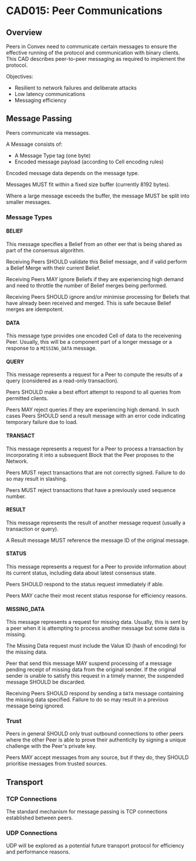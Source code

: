 # CAD015: Peer Communications

## Overview

Peers in Convex need to communicate certain messages to ensure the effective running of the protocol and communication with binary clients. This CAD describes peer-to-peer messaging as required to implement the protocol.

Objectives:

- Resilient to network failures and deliberate attacks
- Low latency communications
- Messaging efficiency

## Message Passing

Peers communicate via messages. 

A Message consists of:
 
- A Message Type tag (one byte)
- Encoded message payload (according to Cell encoding rules)

Encoded message data depends on the message type.

Messages MUST fit within a fixed size buffer (currently 8192 bytes).

Where a large message exceeds the buffer, the message MUST be split into smaller messages.

### Message Types

#### BELIEF

This message specifies a Belief from an other eer that is being shared as part of the consensus algorithm.

Receiving Peers SHOULD validate this Belief message, and if valid perform a Belief Merge with their current Belief.

Receiving Peers MAY ignore Beliefs if they are experiencing high demand and need to throttle the number of Belief merges being performed.

Receiving Peers SHOULD ignore and/or minimise processing for Beliefs that have already been received and merged. This is safe because Belief merges are idempotent.

#### DATA

This message type provides one encoded Cell of data to the receivening Peer. Usually, this will be a component part of a longer message or a response to a `MISSING_DATA` message.

#### QUERY

This message represents a request for a Peer to compute the results of a query (considered as a read-only transaction).

Peers SHOULD make a best effort attempt to respond to all queries from permitted clients.

Peers MAY reject queries if they are experiencing high demand. In such cases Peers SHOULD send a result message with an error code indicating temporary failure due to load.

#### TRANSACT

This message represents a request for a Peer to process a transaction by incorporating it into a subsequent Block that the Peer proposes to the Network.

Peers MUST reject transactions that are not correctly signed. Failure to do so may result in slashing.

Peers MUST reject transactions that have a previously used sequence number.

#### RESULT

This message represents the result of another message request (usually a transaction or query).

A Result message MUST reference the message ID of the original message.

#### STATUS

This message represents a request for a Peer to provide information about its current status, including data about latest consensus state.

Peers SHOULD respond to the status request immediately if able. 

Peers MAY cache their most recent status response for efficiency reasons.

#### MISSING_DATA

This message represents a request for missing data. Usually, this is sent by a peer when it is attempting to process another message but some data is missing.

The Missing Data request must include the Value ID (hash of encoding) for the missing data.

Peer that send this message MAY suspend processing of a message pending receipt of missing data from the original sender. If the original sender is unable to satisfy this request in a timely manner, the suspended message SHOULD be discarded.

Receiving Peers SHOULD respond by sending a `DATA` message containing the missing data specified. Failure to do so may result in a previous message being ignored.



### Trust

Peers in general SHOULD only trust outbound connections to other peers where the other Peer is able to prove their authenticity by signing a unique challenge with the Peer's private key.

Peers MAY accept messages from any source, but if they do, they SHOULD prioritise messages from trusted sources.

## Transport

### TCP Connections

The standard mechanism for message passing is TCP connections established between peers.

### UDP Connections

UDP will be explored as a potential future transport protocol for efficiency and performance reasons.





